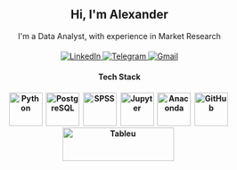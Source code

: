 <div id='header' align='center'>
<h2>Hi, I'm Alexander</h2> 
<!-- <h4>I'm work as a data analyst, projects manager at market research company</h4> -->
I'm a Data Analyst, with experience in Market Research
<h4></h4>
</div>
<div id='socials' align='center'>
<a href='https://www.linkedin.com/in/alexander-iliyn-a58a521/'>
    <img src='https://img.shields.io/badge/LinkedIn-blue?style=for-the-badge&logo=linkedin&logoColor=white' alt='LinkedIn'/>
</a>
<a href='https://t.me/s0why'>
    <img src='https://img.shields.io/badge/Telegram-blue?style=for-the-badge&logo=telegram&logoColor=white' alt='Telegram'/>
</a>
<a href='sowhyg@gmail.com'>
    <img src='https://img.shields.io/badge/Gmail-FA5838?style=for-the-badge&logo=gmail&logoColor=white' alt='Gmail'/> 
</a>  
</div>

<div id='about me' align='center'>
<!-- <h3>About me<h3> -->

<div id='stack' align='center'>
<h4>Tech Stack<h4>
<img src="https://cdn.jsdelivr.net/gh/devicons/devicon/icons/python/python-original-wordmark.svg" title='Python' width='60' height='60'/>&nbsp;
<img src="https://cdn.jsdelivr.net/gh/devicons/devicon/icons/postgresql/postgresql-plain-wordmark.svg" title='PostgreSQL' width='60' height='60'/>&nbsp;
<img src="https://cdn.jsdelivr.net/gh/devicons/devicon/icons/spss/spss-plain.svg" title='SPSS' width='60' height='60'/>&nbsp;
<img src="https://cdn.jsdelivr.net/gh/devicons/devicon/icons/jupyter/jupyter-original-wordmark.svg" title='Jupyter' width='60' height='60'/>&nbsp;
<img src="https://cdn.jsdelivr.net/gh/devicons/devicon/icons/anaconda/anaconda-original.svg" title='Anaconda' width='60' height='60'/>&nbsp;
<img src="https://cdn.jsdelivr.net/gh/devicons/devicon/icons/github/github-original-wordmark.svg" title='GitHub' width='60' height='60'/>&nbsp;
<img src="https://cdnl.tblsft.com/sites/default/files/pages/tableau_cmyk_2015.png" title='Tableu' width='200' height='60'/>&nbsp;
</a>  
</div>
